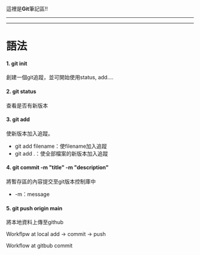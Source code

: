 這裡是**Git**筆記區!!<br>

-----
-----

語法
======

#### 1. git init

創建一個git追蹤，並可開始使用status, add....<br>

#### 2. git status

查看是否有新版本<br>

#### 3. git add

使新版本加入追蹤。<br>
+ git add filename：使filename加入追蹤<br>
+ git add .：使全部檔案的新版本加入追蹤<br>

#### 4. git commit -m "title" -m "description"

將暫存區的內容提交至git版本控制庫中<br>
+ -m：message

#### 5. git push origin main

將本地資料上傳至github<br>




Workflpw at local
add -> commit -> push

Workflow at gitbub
commit
